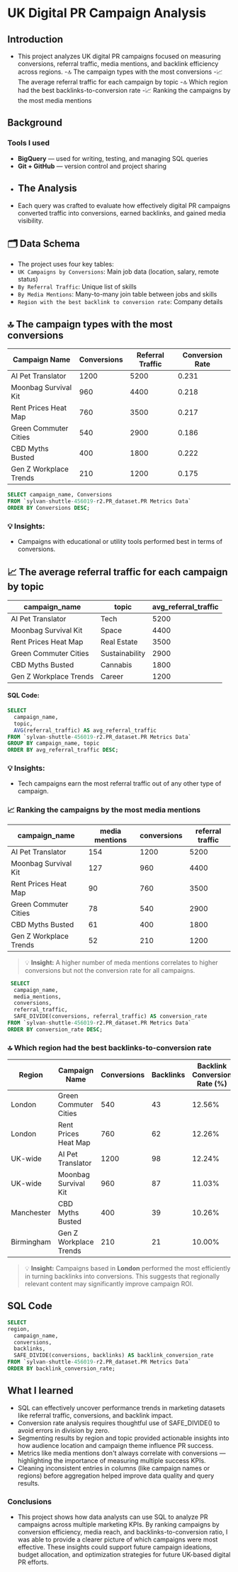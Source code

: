 # UK Digital PR Campaign Analysis
## Introduction
- This project analyzes UK digital PR campaigns focused on measuring conversions, referral traffic, media mentions, and backlink efficiency across regions.
-🔝 The campaign types with the most conversions
-📈 The average referral traffic for each campaign by topic
-🔝 Which region had the best backlinks-to-conversion rate
-📈 Ranking the campaigns by the most media mentions
## Background
### Tools I used
- **BigQuery** — used for writing, testing, and managing SQL queries
- **Git + GitHub** — version control and project sharing
-  ## The Analysis
-  Each query was crafted to evaluate how effectively digital PR campaigns converted traffic into conversions, earned backlinks, and gained media visibility.
## 🗂️ Data Schema
- The project uses four key tables:
- `UK Campaigns by Conversions`: Main job data (location, salary, remote status)
- `By Referral Traffic`: Unique list of skills
- `By Media Mentions`: Many-to-many join table between jobs and skills
- `Region with the best backlink to conversion rate`: Company details

## 🔝 The campaign types with the most conversions

| Campaign Name                        | Conversions      | Referral Traffic|Conversion Rate|
|--------------------------------------|------------------|--------------|-------------------|
|AI Pet Translator                     |1200              |  5200        |      0.231        |
|Moonbag Survival Kit                  |960               |  4400        |      0.218        |
|Rent Prices Heat Map                  |760               |  3500        |      0.217        |
|Green Commuter Cities                 |540               |  2900        |      0.186        |
|CBD Myths Busted                      |400               |  1800        |      0.222        |
|Gen Z Workplace Trends                |210               |  1200        |      0.175        |

``` sql
SELECT campaign_name, Conversions
FROM `sylvan-shuttle-456019-r2.PR_dataset.PR Metrics Data`
ORDER BY Conversions DESC;
```
### 💡 Insights:

- Campaigns with educational or utility tools performed best in terms of conversions.

## 📈 The average referral traffic for each campaign by topic

|campaign_name|topic|avg_referral_traffic|
|-----------|--------------|-------------|
|AI Pet Translator|Tech|5200|
|Moonbag Survival Kit|Space|4400|
|Rent Prices Heat Map|Real Estate|3500|
|Green Commuter Cities|Sustainability|2900|
|CBD Myths Busted|Cannabis|1800|
|Gen Z Workplace Trends|Career|1200|

#### SQL Code: 
``` sql
SELECT 
  campaign_name,
  topic,
  AVG(referral_traffic) AS avg_referral_traffic
FROM `sylvan-shuttle-456019-r2.PR_dataset.PR Metrics Data`
GROUP BY campaign_name, topic
ORDER BY avg_referral_traffic DESC;
```

### 💡 Insights:

- Tech campaigns earn the most referral traffic out of any other type of campaign.

### 📈 Ranking the campaigns by the most media mentions

|campaign_name|media mentions|conversions|referral traffic
|----------------|----------------|-------------------------|-------------|
|AI Pet Translator|154|	1200|	5200|0.2307692308|
|Moonbag Survival Kit|127|	960	|4400|	0.2181818182|
|Rent Prices Heat Map|90|760	|3500	|0.2171428571|
|Green Commuter Cities|78|	540|	2900|	0.1862068966|
|CBD Myths Busted|	61|400	|1800	|0.2222222222|
|Gen Z Workplace Trends|	52	|210	|1200	|0.175|

> 💡 **Insight:** A higher number of meda mentions correlates to higher conversions but not the conversion rate for all campaigns.
``` sql
 SELECT 
  campaign_name,
  media_mentions,
  conversions,
  referral_traffic,
  SAFE_DIVIDE(conversions, referral_traffic) AS conversion_rate
FROM `sylvan-shuttle-456019-r2.PR_dataset.PR Metrics Data`
ORDER BY conversion_rate DESC;
```
### 🔝 Which region had the best backlinks-to-conversion rate
| Region     | Campaign Name             | Conversions | Backlinks | Backlink Conversion Rate (%) |
|------------|---------------------------|-------------|-----------|-------------------------------|
| London     | Green Commuter Cities     | 540         | 43        | 12.56%                        |
| London     | Rent Prices Heat Map      | 760         | 62        | 12.26%                        |
| UK-wide    | AI Pet Translator         | 1200        | 98        | 12.24%                        |
| UK-wide    | Moonbag Survival Kit      | 960         | 87        | 11.03%                        |
| Manchester | CBD Myths Busted          | 400         | 39        | 10.26%                        |
| Birmingham | Gen Z Workplace Trends    | 210         | 21        | 10.00%                        |

> 💡 **Insight:** Campaigns based in **London** performed the most efficiently in turning backlinks into conversions. This suggests that regionally relevant content may significantly improve campaign ROI.

## SQL Code
``` sql
SELECT
region, 
  campaign_name,
  conversions,
  backlinks,
  SAFE_DIVIDE(conversions, backlinks) AS backlink_conversion_rate
FROM `sylvan-shuttle-456019-r2.PR_dataset.PR Metrics Data`
ORDER BY backlink_conversion_rate;
```

## What I learned
- SQL can effectively uncover performance trends in marketing datasets like referral traffic, conversions, and backlink impact.
- Conversion rate analysis requires thoughtful use of SAFE_DIVIDE() to avoid errors in division by zero.
- Segmenting results by region and topic provided actionable insights into how audience location and campaign theme influence PR success.
- Metrics like media mentions don't always correlate with conversions — highlighting the importance of measuring multiple success KPIs.
- Cleaning inconsistent entries in columns (like campaign names or regions) before aggregation helped improve data quality and query results.
### Conclusions
- This project shows how data analysts can use SQL to analyze PR campaigns across multiple marketing KPIs. By ranking campaigns by conversion efficiency, media reach, and backlinks-to-conversion ratio, I was able to provide a clearer picture of which campaigns  were most effective. These insights could support future campaign ideations, budget allocation, and optimization strategies for future UK-based digital PR efforts.


